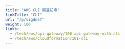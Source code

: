 ```yaml
---
title: "AWS CLI 関連記事"
linkTitle: "CLI"
url: "/p/vigdnzf"
weight: 100
links:
  - /tech/aws/api-gateway/100-api-gateway-with-cli
  - /tech/aws/cloudformation/101-cli
---
```


